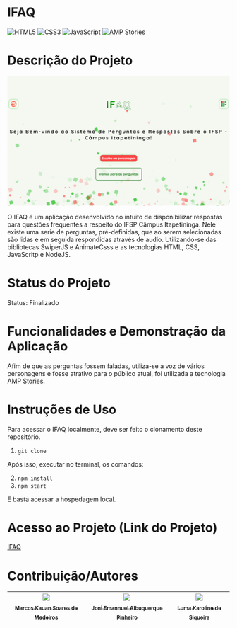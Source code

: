 # IFAQ

![HTML5](https://img.shields.io/badge/html5-%23E34F26.svg?style=for-the-badge&logo=html5&logoColor=white)
![CSS3](https://img.shields.io/badge/css3-%231572B6.svg?style=for-the-badge&logo=css3&logoColor=white)
![JavaScript](https://img.shields.io/badge/javascript-%23323330.svg?style=for-the-badge&logo=javascript&logoColor=%23F7DF1E)
![AMP Stories](https://img.shields.io/badge/Amp%20Stories-005AF0?style=for-the-badge&logo=amp&logoColor=white)

# Descrição do Projeto
![IFAQ](./Landing-Page-IFAQ.png)

O IFAQ é um aplicação desenvolvido no intuito de disponibilizar respostas para questões frequentes a respeito do IFSP Câmpus Itapetininga. Nele existe uma serie de perguntas, pré-definidas, que ao serem selecionadas são lidas e em seguida respondidas através de audio. Utilizando-se das bibliotecas SwiperJS e AnimateCsss e as tecnologias HTML, CSS, JavaScritp e NodeJS.

# Status do Projeto
Status: Finalizado

# Funcionalidades e Demonstração da Aplicação
Afim de que as perguntas fossem faladas, utiliza-se a voz de vários personagens e fosse atrativo para o público atual, foi utilizada a tecnologia AMP Stories.

# Instruções de Uso
Para acessar o IFAQ localmente, deve ser feito o clonamento deste repositório.

1. `git clone`

Após isso, executar no terminal, os comandos:

2. `npm install`
3. `npm start`

E basta acessar a hospedagem local.

# Acesso ao Projeto (Link do Projeto)
[IFAQ](https://ifaq.fabsoftware.itp.ifsp.edu.br)

# Contribuição/Autores
| [<img loading="lazy" src="https://avatars.githubusercontent.com/u/164426945?v=4" width=115><br><sub>Marcos Kauan Soares de Medeiros</sub>](https://github.com/MarcosFabSoftware)| [<img loading="lazy" src="https://avatars.githubusercontent.com/u/165536121?v=4" width=115><br><sub>Joni Emannuel Albuquerque Pinheiro</sub>](https://github.com/JoniEmann) |[<img loading="lazy" src="https://avatars.githubusercontent.com/u/166057576?v=4" width=115><br><sub>Luma Karoline de Siqueira</sub>](https://github.com/maLu70) |
| :---: | :---: | :---: |
